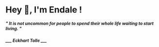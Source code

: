 <h1 title="head"> Hey 👋, I'm Endale !</h1>

**<h5><i>" It is not uncommon for people to spend their whole life waiting to start living. "</i></h5>**

*<b>___ Eckhart Tolle ___</b>*
